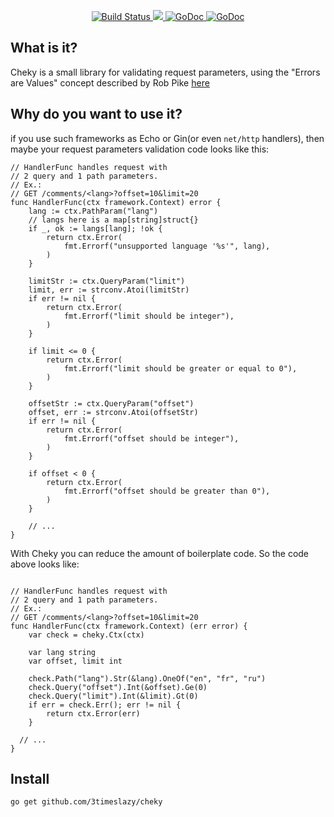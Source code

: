 <p align="center">
	<a href="https://travis-ci.com/3timeslazy/cheky">
		<img alt="Build Status" src="https://travis-ci.com/3timeslazy/cheky.svg?branch=master">
	</a>
  	<a href="https://codecov.io/gh/3timeslazy/cheky">
		<img src="https://codecov.io/gh/3timeslazy/cheky/branch/master/graph/badge.svg" />
	</a>
	<a href="https://godoc.org/github.com/3timeslazy/cheky">
		<img src="https://godoc.org/github.com/3timeslazy/cheky?status.svg" alt="GoDoc">
	</a>
	<a href="https://golangci.com/r/github.com/3timeslazy/cheky">
		<img src="https://golangci.com/badges/github.com/3timeslazy/cheky.svg" alt="GoDoc">
	</a>
</p>

## What is it?
Cheky is a small library for validating request parameters, using the "Errors are Values" concept described by Rob Pike [here](https://blog.golang.org/errors-are-values)

## Why do you want to use it?
if you use such frameworks as Echo or Gin(or even ```net/http``` handlers), then maybe your request parameters validation code looks like this:
```golang
// HandlerFunc handles request with
// 2 query and 1 path parameters.
// Ex.:
// GET /comments/<lang>?offset=10&limit=20
func HandlerFunc(ctx framework.Context) error {
	lang := ctx.PathParam("lang")
	// langs here is a map[string]struct{}
	if _, ok := langs[lang]; !ok {
		return ctx.Error(
			fmt.Errorf("unsupported language '%s'", lang),
		)
	}

	limitStr := ctx.QueryParam("limit")
	limit, err := strconv.Atoi(limitStr)
	if err != nil {
		return ctx.Error(
			fmt.Errorf("limit should be integer"),
		)
	}

	if limit <= 0 {
		return ctx.Error(
			fmt.Errorf("limit should be greater or equal to 0"),
		)
	}

	offsetStr := ctx.QueryParam("offset")
	offset, err := strconv.Atoi(offsetStr)
	if err != nil {
		return ctx.Error(
			fmt.Errorf("offset should be integer"),
		)
	}

	if offset < 0 {
		return ctx.Error(
			fmt.Errorf("offset should be greater than 0"),
		)
	}

	// ...
}
```
With Cheky you can reduce the amount of boilerplate code.
So the code above looks like:
```golang

// HandlerFunc handles request with
// 2 query and 1 path parameters.
// Ex.:
// GET /comments/<lang>?offset=10&limit=20
func HandlerFunc(ctx framework.Context) (err error) {
	var check = cheky.Ctx(ctx)
  
	var lang string
	var offset, limit int
  
	check.Path("lang").Str(&lang).OneOf("en", "fr", "ru")
 	check.Query("offset").Int(&offset).Ge(0)
	check.Query("limit").Int(&limit).Gt(0)
	if err = check.Err(); err != nil {
  		return ctx.Error(err)
	}
  
  // ...
}
```

## Install
```sh
go get github.com/3timeslazy/cheky
```
